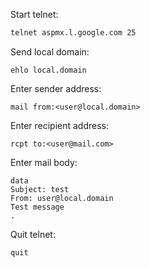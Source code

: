 
Start telnet:
```sh
telnet aspmx.l.google.com 25
```

Send local domain:
```smtp
ehlo local.domain
```

Enter sender address:
```smtp
mail from:<user@local.domain>
```

Enter recipient address:
```smtp
rcpt to:<user@mail.com>
```

Enter mail body:
```smtp
data
Subject: test
From: user@local.domain
Test message
.
```

Quit telnet:
```smtp
quit
```
